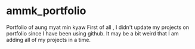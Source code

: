 # ammk_portfolio
Portfolio of aung myat min kyaw
First of all , I didn't update my projects on portfolio since I have been using github.
It may be a bit weird that I am adding all of my projects in a time.
